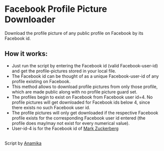 # Facebook Profile Picture Downloader

Download the profile picture of any public profile on Facebook by its Facebook id.
<br>

## How it works:

* Just run the script by entering the Facebook id (valid Facebook-user-id) and get the profile-pictures stored in your local file.
* The Facebook id can be thought of as a unique Facebook-user-id of any profile existing on Facebook.
* This method allows to download profile pictures from only those profile, which are made public along with no profile picture guard set.
* The profiles begin to exist on Facebook from Facebook user id=4. No profile pictures will get downloaded for Facebook ids below 4, since there exists no such Facebook user id.
* The profile pictures will only get downloaded if the respective Facebook profile exists for the corresponding Facebook user id entered (the profile does may/may not exist for every numerical value).
* User-id-4 is for the Facebook id of [Mark Zuckerberg](https://en.wikipedia.org/wiki/Mark_Zuckerberg)
<br><br>

Script by [Anamika](https://github.com/noviicee)
